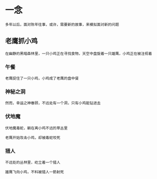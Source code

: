 # 一念

    多年以后，面对陈年往事，或许，需要新的故事，来模拟面对新的问题

## 老鹰抓小鸡

    在幽静的黑暗森林里，一只小鸡正在寻找食物，天空中盘旋着一只雄鹰，小鸡正在被注视着

### 午餐

    老鹰捉住了一只小鸡，小鸡成了老鹰的盘中餐

### 神秘之洞

    然而，幸运之神眷顾，不远处有一个洞，只有小鸡能钻进去

### 伏地魔

    伏地魔毒蛇，躺在离小鸡不远的草丛里

    老鹰开始攻击小鸡，却被毒蛇咬死

### 猎人

    不远处的丛林里，屹立着一个猎人

    雄鹰飞向小鸡，不料被猎人一箭射死